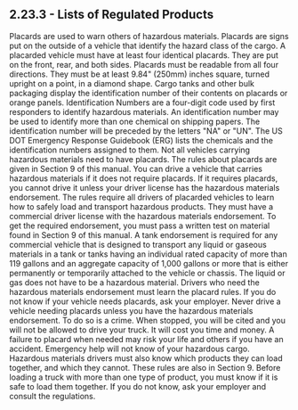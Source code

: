 ## 2.23.3 - Lists of Regulated Products
Placards are used to warn others of hazardous materials. Placards are signs put on the outside of a vehicle that identify the hazard class of the cargo. A placarded vehicle must have at least four identical placards. They are put on the front, rear, and both sides. Placards must be readable from all four directions. They must be at least 9.84" (250mm) inches square, turned upright on a point, in a diamond shape. Cargo tanks and other bulk packaging display the identification number of their contents on placards or orange panels.
Identification Numbers are a four-digit code used by first responders to identify hazardous materials. An identification number may be used to identify more than one chemical on shipping papers. The identification number will be preceded by the letters "NA" or "UN". The US DOT Emergency Response Guidebook (ERG) lists the chemicals and the identification numbers assigned to them.
Not all vehicles carrying hazardous materials need to have placards. The rules about placards are given in Section 9 of this manual. You can drive a vehicle that carries hazardous materials if it does not require placards. If it requires placards, you cannot drive it unless your driver license has the hazardous materials endorsement.
The rules require all drivers of placarded vehicles to learn how to safely load and transport hazardous products. They must have a commercial driver license with the hazardous materials endorsement. To get the required endorsement, you must pass a written test on material found in Section 9 of this manual. A tank endorsement is required for any commercial vehicle that is designed to transport any liquid or gaseous materials in a tank or tanks having an individual rated capacity of more than 119 gallons and an aggregate capacity of 1,000 gallons or more that is either permanently or temporarily attached to the vehicle or chassis. The liquid or gas does not have to be a hazardous material.
Drivers who need the hazardous materials endorsement must learn the placard rules. If you do not know if your vehicle needs placards, ask your employer. Never drive a vehicle needing placards unless you have the hazardous materials endorsement. To do so is a crime. When stopped, you will be cited and you will not be allowed to drive your truck. It will cost you time and money. A failure to placard when needed may risk your life and others if you have an accident. Emergency help will not know of your hazardous cargo.
Hazardous materials drivers must also know which products they can load together, and which they cannot. These rules are also in Section 9. Before loading a truck with more than one type of product, you must know if it is safe to load them together. If you do not know, ask your employer and consult the regulations.